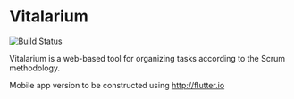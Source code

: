 # Vitalarium

[![Build Status](https://travis-ci.org/BryceEWatson/Vitalarium.svg?branch=master)](https://travis-ci.org/BryceEWatson/Vitalarium)

Vitalarium is a web-based tool for organizing tasks according to the Scrum methodology.

Mobile app version to be constructed using http://flutter.io
